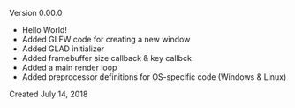 Version 0.00.0

- Hello World!
- Added GLFW code for creating a new window
- Added GLAD initializer
- Added framebuffer size callback & key callbck
- Added a main render loop
- Added preprocessor definitions for OS-specific code (Windows & Linux)

Created July 14, 2018
